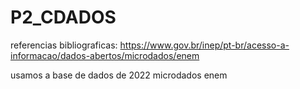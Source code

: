 # P2_CDADOS

referencias bibliograficas: https://www.gov.br/inep/pt-br/acesso-a-informacao/dados-abertos/microdados/enem

usamos a base de dados de 2022 microdados enem
